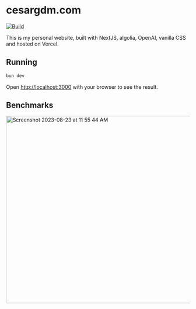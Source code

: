 # cesargdm.com

[![Build](https://github.com/cesargdm/cesargdm.com/actions/workflows/integration.yml/badge.svg)](https://github.com/cesargdm/cesargdm.com/actions/workflows/integration.yml)

This is my personal website, built with NextJS, algolia, OpenAI, vanilla CSS and hosted on Vercel.

## Running

```bash
bun dev
```

Open [http://localhost:3000](http://localhost:3000) with your browser to see the result.

## Benchmarks

<img width="513" alt="Screenshot 2023-08-23 at 11 55 44 AM" src="https://github.com/cesargdm/cesargdm.com/assets/10179494/7bbe9734-a309-40d8-b930-ac8571b4d753">
